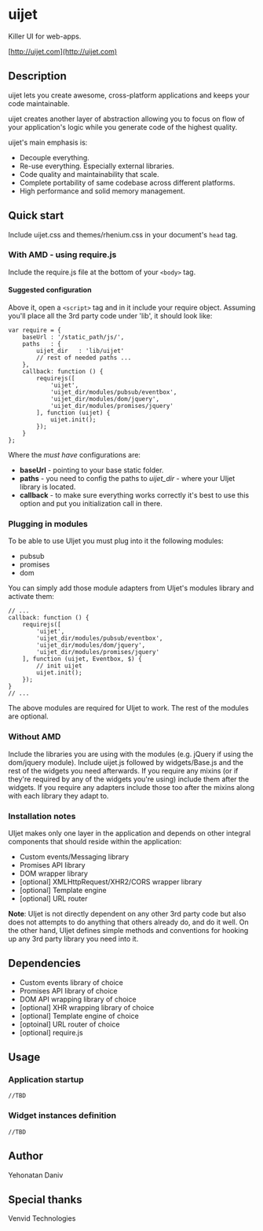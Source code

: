 # uijet

Killer UI for web-apps.

[http://uijet.com](http://uijet.com)

## Description

uijet lets you create awesome, cross-platform applications and keeps your code maintainable.

uijet creates another layer of abstraction allowing you to focus
on flow of your application's logic while you generate code of the highest quality.

uijet's main emphasis is:

* Decouple everything.
* Re-use everything. Especially external libraries.
* Code quality and maintainability that scale.
* Complete portability of same codebase across different platforms.
* High performance and solid memory management.

## Quick start

Include uijet.css and themes/rhenium.css in your document's `head` tag.

### With AMD - using require.js

Include the require.js file at the bottom of your `<body>` tag.

#### Suggested configuration

Above it, open a `<script>` tag and in it include your require object.
Assuming you'll place all the 3rd party code under 'lib', it should look like:

    var require = {
        baseUrl : '/static_path/js/',
        paths   : {
            uijet_dir   : 'lib/uijet'
            // rest of needed paths ...
        },
        callback: function () {
            requirejs([
                'uijet',
                'uijet_dir/modules/pubsub/eventbox',
                'uijet_dir/modules/dom/jquery',
                'uijet_dir/modules/promises/jquery'
            ], function (uijet) {
                uijet.init();
            });
        }
    };

Where the *must have* configurations are:

* **baseUrl** - pointing to your base static folder.
* **paths** - you need to config the paths to *uijet_dir* - where your UIjet library is located.
* **callback** - to make sure everything works correctly it's best to use this option and put you initialization
call in there.

### Plugging in modules

To be able to use UIjet you must plug into it the following modules:
 
 * pubsub
 * promises
 * dom

You can simply add those module adapters from UIjet's modules library and activate them:

    // ...
    callback: function () {
        requirejs([
            'uijet',
            'uijet_dir/modules/pubsub/eventbox',
            'uijet_dir/modules/dom/jquery',
            'uijet_dir/modules/promises/jquery'
        ], function (uijet, Eventbox, $) {
            // init uijet
            uijet.init();
        });
    }
    // ...

The above modules are required for UIjet to work. The rest of the modules are optional.

### Without AMD

Include the libraries you are using with the modules (e.g. jQuery if using the dom/jquery module).
Include uijet.js followed by widgets/Base.js and the rest of the widgets you need afterwards.
If you require any mixins (or if they're required by any of the widgets you're using) include them after the widgets.
If you require any adapters include those too after the mixins along with each library they adapt to.


### Installation notes

UIjet makes only one layer in the application and depends on other integral components
that should reside within the application:

* Custom events/Messaging library
* Promises API library
* DOM wrapper library
* [optional] XMLHttpRequest/XHR2/CORS wrapper library
* [optional] Template engine
* [optional] URL router

__Note__: UIjet is not directly dependent on any other 3rd party code but also does not attempts to do anything that
others already do, and do it well. On the other hand, UIjet defines simple methods and conventions for hooking up any
3rd party library you need into it.

## Dependencies

* Custom events library of choice
* Promises API library of choice
* DOM API wrapping library of choice
* [optional] XHR wrapping library of choice
* [optional] Template engine of choice
* [optoinal] URL router of choice
* [optional] require.js

## Usage

### Application startup

    //TBD

### Widget instances definition

    //TBD

## Author

Yehonatan Daniv

## Special thanks

Venvid Technologies
